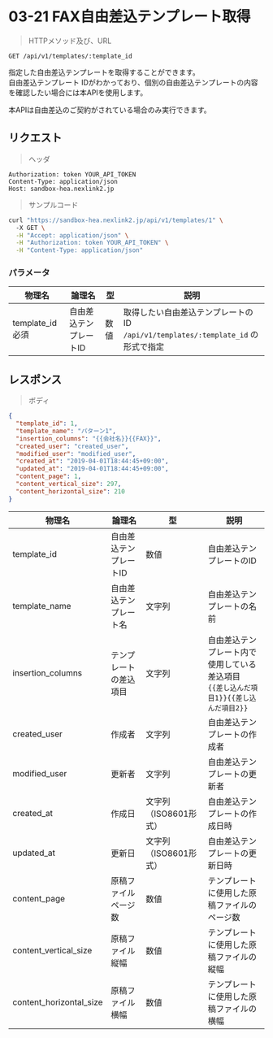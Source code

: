 # 03-21 FAX自由差込テンプレート取得

> HTTPメソッド及び、URL

```
GET /api/v1/templates/:template_id
```

指定した自由差込テンプレートを取得することができます。  
自由差込テンプレート IDがわかっており、個別の自由差込テンプレートの内容を確認したい場合には本APIを使用します。

<aside class="warning">
  本APIは自由差込のご契約がされている場合のみ実行できます。
</aside>

## リクエスト

> ヘッダ

```
Authorization: token YOUR_API_TOKEN
Content-Type: application/json
Host: sandbox-hea.nexlink2.jp
```

> サンプルコード

``` sh
curl "https://sandbox-hea.nexlink2.jp/api/v1/templates/1" \ 
  -X GET \
  -H "Accept: application/json" \
  -H "Authorization: token YOUR_API_TOKEN" \
  -H "Content-Type: application/json"
```

### パラメータ

| 物理名               | 論理名       | 型     | 説明     |
|----------------------|--------------|--------|----------|
|template_id <span class="required">必須</span>|自由差込テンプレートID|数値|取得したい自由差込テンプレートのID<br/>`/api/v1/templates/:template_id` の形式で指定|

## レスポンス

> ボディ

```json
{
  "template_id": 1,
  "template_name": "パターン1",
  "insertion_columns": "{{会社名}}{{FAX}}",
  "created_user": "created_user",
  "modified_user": "modified_user",
  "created_at": "2019-04-01T18:44:45+09:00",
  "updated_at": "2019-04-01T18:44:45+09:00",
  "content_page": 1,
  "content_vertical_size": 297,
  "content_horizontal_size": 210
}
```
| 物理名 | 論理名 | 型 | 説明 |
| ---- | ---- | ---- | ---- |
| template_id | 自由差込テンプレートID | 数値 | 自由差込テンプレートのID |
| template_name |自由差込テンプレート名 | 文字列 | 自由差込テンプレートの名前 |
| insertion_columns | テンプレートの差込項目 | 文字列 | 自由差込テンプレート内で使用している差込項目<br/>`{{差し込んだ項目1}}{{差し込んだ項目2}}` |
| created_user | 作成者 | 文字列 | 自由差込テンプレートの作成者 |
| modified_user | 更新者 | 文字列 | 自由差込テンプレートの更新者 |
| created_at | 作成日 | 文字列（ISO8601形式） | 自由差込テンプレートの作成日時 |
| updated_at | 更新日 | 文字列（ISO8601形式） | 自由差込テンプレートの更新日時 |
| content_page | 原稿ファイルページ数 | 数値 | テンプレートに使用した原稿ファイルのページ数|
| content_vertical_size | 原稿ファイル縦幅 | 数値 | テンプレートに使用した原稿ファイルの縦幅| 
| content_horizontal_size | 原稿ファイル横幅 | 数値 | テンプレートに使用した原稿ファイルの横幅| 

